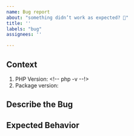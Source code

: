 ```yaml
---
name: Bug report
about: "something didn’t work as expected? 🐞"
title: ''
labels: "bug"
assignees: ''

---
```

<!-- ⚠️ Ensure that you will not create a duplicate: Use the GitHub issue search. -->


## Context

1. PHP Version: <!-- php -v --!>
1. Package version: <!-- composer show spatie/calendar-links | grep 'versions' -->


## Describe the Bug

<!-- Steps to reproduce -->


## Expected Behavior

<!-- What did you expect to see? -->
